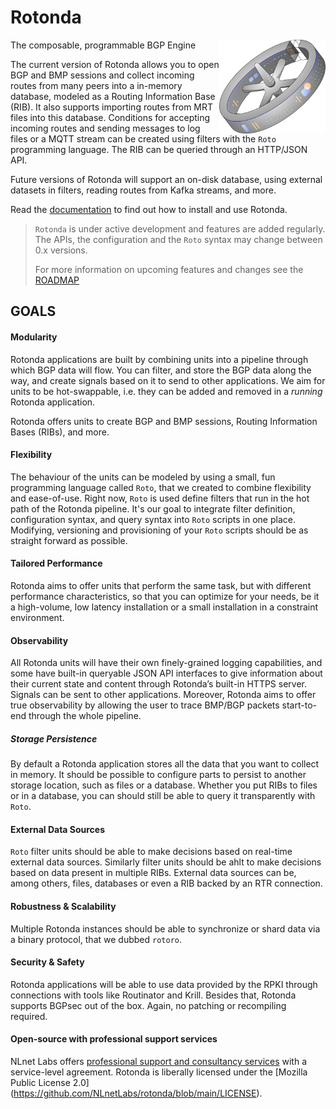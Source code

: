 # Rotonda

<img align="right" src="doc/manual/source/resources/rotonda-illustrative-icon.png" height="150">


The composable, programmable BGP Engine

The current version of Rotonda allows you to open BGP and BMP sessions and
collect incoming routes from many peers into a in-memory database, modeled as
a Routing Information Base (RIB). It also supports importing routes from MRT
files into this database. Conditions for accepting incoming routes and sending
messages to log files or a MQTT stream can be created using filters with the
`Roto` programming language. The RIB can be queried through an HTTP/JSON
API.

Future versions of Rotonda will support an on-disk database, using external
datasets in filters, reading routes from Kafka streams, and more.

Read the [documentation](https://rotonda.docs.nlnetlabs.nl) to find out how to
install and use Rotonda.

> `Rotonda` is under active development and features are added regularly.
> The APIs, the configuration and the `Roto` syntax may change between
> 0.x versions.
>
> For more information on upcoming features and changes see the 
> [ROADMAP](ROADMAP.md)

## GOALS

#### Modularity
   Rotonda applications are built by combining units into a pipeline through
   which BGP data will flow. You can filter, and store the BGP data along
   the way, and create signals based on it to send to other applications. We
   aim for units to be hot-swappable, i.e. they can be added and removed in a
   *running* Rotonda application.

   Rotonda offers units to create BGP and BMP sessions, Routing Information
   Bases (RIBs), and more.

#### Flexibility
   The behaviour of the units can be modeled by using a small, fun programming
   language called `Roto`, that we created to combine flexibility and
   ease-of-use. Right now, `Roto` is used define filters that run in the hot
   path of the Rotonda pipeline. It's our goal to integrate filter definition,
   configuration syntax, and query syntax into `Roto` scripts in one place.
   Modifying, versioning and provisioning of your `Roto` scripts should be
   as straight forward as possible.

#### Tailored Performance
   Rotonda aims to offer units that perform the same task, but with different
   performance characteristics, so that you can optimize for your needs, be it
   a high-volume, low latency installation or a small installation in a
   constraint environment.

#### Observability
   All Rotonda units will have their own finely-grained logging capabilities,
   and some have built-in queryable JSON API interfaces to give information
   about their current state and content through Rotonda’s built-in HTTPS
   server. Signals can be sent to other applications. Moreover, Rotonda aims
   to offer true observability by allowing the user to trace BMP/BGP packets
   start-to-end through the whole pipeline.

##### Storage Persistence
   By default a Rotonda application stores all the data that you want to
   collect in memory. It should be possible to configure parts to persist
   to another storage location, such as files or a database. Whether you put
   RIBs to files or in a database, you can should still be able to query it
   transparently with `Roto`.

#### External Data Sources
   `Roto` filter units should be able to make decisions based on real-time
   external data sources. Similarly filter units should be ahlt to make
   decisions based on data present in multiple RIBs. External data sources
   can be, among others, files, databases or even a RIB backed by an RTR
   connection.

#### Robustness & Scalability
   Multiple Rotonda instances should be able to synchronize or shard data via
   a binary protocol, that we dubbed `rotoro`.

#### Security & Safety
   Rotonda applications will be able to use data provided by the RPKI through
   connections with tools like Routinator and Krill. Besides that, Rotonda
   supports BGPsec out of the box. Again, no patching or recompiling required.

#### Open-source with professional support services

NLnet Labs offers [professional support and consultancy
services](https://www.nlnetlabs.nl/services/contracts/) with a service-level
agreement. Rotonda is liberally licensed under the
[Mozilla Public License 2.0]
(https://github.com/NLnetLabs/rotonda/blob/main/LICENSE).

